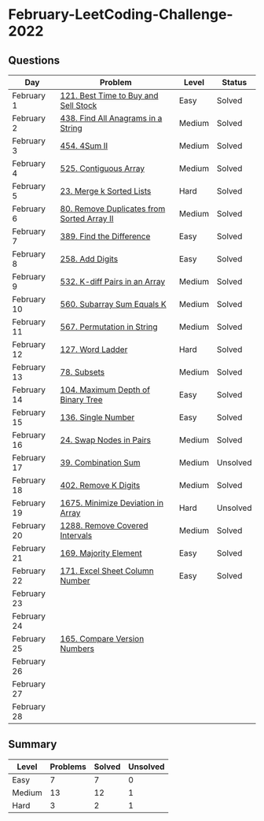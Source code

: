 # February-LeetCoding-Challenge-2022

## Questions
| Day | Problem | Level | Status |
| --- | --- | --- | --- |
| February 1 | [121. Best Time to Buy and Sell Stock](https://leetcode.com/problems/best-time-to-buy-and-sell-stock/) | Easy | Solved |
| February 2 | [438. Find All Anagrams in a String](https://leetcode.com/problems/find-all-anagrams-in-a-string/) | Medium | Solved |
| February 3 | [454. 4Sum II](https://leetcode.com/problems/4sum-ii/) | Medium | Solved |
| February 4 | [525. Contiguous Array](https://leetcode.com/problems/contiguous-array/) | Medium | Solved |
| February 5 | [23. Merge k Sorted Lists](https://leetcode.com/problems/merge-k-sorted-lists/) | Hard | Solved |
| February 6 | [80. Remove Duplicates from Sorted Array II](https://leetcode.com/problems/remove-duplicates-from-sorted-array-ii/) | Medium | Solved |
| February 7 | [389. Find the Difference](https://leetcode.com/problems/find-the-difference/) | Easy | Solved |
| February 8 | [258. Add Digits](https://leetcode.com/problems/add-digits/) | Easy | Solved |
| February 9 | [532. K-diff Pairs in an Array](https://leetcode.com/problems/k-diff-pairs-in-an-array/) | Medium | Solved |
| February 10 | [560. Subarray Sum Equals K](https://leetcode.com/problems/subarray-sum-equals-k/) | Medium | Solved |
| February 11 | [567. Permutation in String](https://leetcode.com/problems/permutation-in-string/) | Medium | Solved |
| February 12 | [127. Word Ladder](https://leetcode.com/problems/word-ladder/) | Hard | Solved |
| February 13 | [78. Subsets](https://leetcode.com/problems/subsets/) | Medium | Solved |
| February 14 | [104. Maximum Depth of Binary Tree]() | Easy | Solved |
| February 15 | [136. Single Number](https://leetcode.com/problems/single-number/) | Easy | Solved |
| February 16 | [24. Swap Nodes in Pairs](https://leetcode.com/problems/swap-nodes-in-pairs/) | Medium | Solved |
| February 17 | [39. Combination Sum](https://leetcode.com/problems/combination-sum/) | Medium | Unsolved |
| February 18 | [402. Remove K Digits](https://leetcode.com/problems/remove-k-digits/) | Medium | Solved |
| February 19 | [1675. Minimize Deviation in Array](https://leetcode.com/problems/minimize-deviation-in-array/) | Hard | Unsolved |
| February 20 | [1288. Remove Covered Intervals](https://leetcode.com/problems/remove-covered-intervals/) | Medium | Solved |
| February 21 | [169. Majority Element](https://leetcode.com/problems/majority-element/) | Easy | Solved |
| February 22 | [171. Excel Sheet Column Number](https://leetcode.com/problems/excel-sheet-column-number/) | Easy | Solved |
| February 23 | []() |  |  |
| February 24 | []() |  |  |
| February 25 | [165. Compare Version Numbers]() |  |  |
| February 26 | []() |  |  |
| February 27 | []() |  |  |
| February 28 | []() |  |  |

## Summary
| Level  | Problems | Solved | Unsolved |
| ---    | --- | --- | --- |
| Easy   | 7 | 7 | 0 |
| Medium | 13 | 12 | 1 |
| Hard   | 3 | 2 | 1 |
